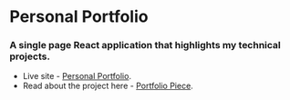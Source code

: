 # Personal Portfolio
### A single page React application that highlights my technical projects.

- Live site - [Personal Portfolio](https://vcasilla.com/). 
- Read about the project here - [Portfolio Piece](https://vcasilla.com/personal-portfolio). 
